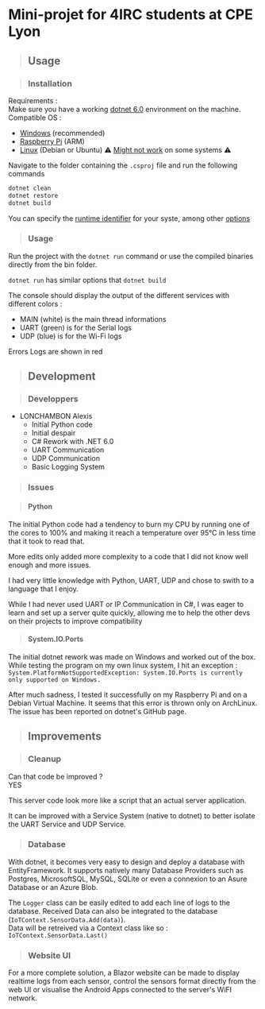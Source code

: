 # Mini-projet for 4IRC students at CPE Lyon

> ## __Usage__


> ### __Installation__

Requirements :   
Make sure you have a working [dotnet 6.0](https://dotnet.microsoft.com/en-us/download/dotnet/6.0) environment on the machine.
Compatible OS : 
- [Windows](https://learn.microsoft.com/en-us/dotnet/core/install/windows?tabs=net60) (recommended) 
- [Raspberry Pi](https://learn.microsoft.com/en-us/dotnet/iot/deployment) (ARM)
- [Linux](https://learn.microsoft.com/en-us/dotnet/core/install/linux-ubuntu) (Debian or Ubuntu) :warning: [Might not work](https://github.com/dotnet/runtime/issues/79196) on some systems :warning:

Navigate to the folder containing the `.csproj` file and run the following commands
```sh
dotnet clean
dotnet restore
dotnet build
```

You can specify the [runtime identifier](https://learn.microsoft.com/en-us/dotnet/core/rid-catalog) for your syste, among other [options](https://learn.microsoft.com/en-us/dotnet/core/rid-catalog)

> ### __Usage__

Run the project with the `dotnet run` command or use the compiled binaries directly from the bin folder.

`dotnet run` has similar options that `dotnet build`

The console should display the output of the different services with different colors : 
- MAIN  (white) is the main thread informations
- UART  (green) is for the Serial logs
- UDP   (blue)  is for the Wi-Fi logs

Errors Logs are shown in red

> ## __Development__

> ### __Developpers__

- LONCHAMBON Alexis
    - Initial Python code
    - Initial despair
    - C# Rework with .NET 6.0
    - UART Communication
    - UDP Communication
    - Basic Logging System

> ### __Issues__

> #### __Python__

The initial Python code had a tendency to burn my CPU by running one of the cores to 100% and making it reach a temperature over 95°C in less time that it took to read that.

More edits only added more complexity to a code that I did not know well enough and more issues. 

I had very little knowledge with Python, UART, UDP and chose to swith to a language that I enjoy.

While I had never used UART or IP Communication in C#, I was eager to learn and set up a server quite quickly, allowing me to help the other devs on their projects to improve compatibility

> #### __System.IO.Ports__

The initial dotnet rework was made on Windows and worked out of the box.  
While testing the program on my own linux system, I hit an exception : `System.PlatformNotSupportedException: System.IO.Ports is currently only supported on Windows.`

After much sadness, I tested it successfully on my Raspberry Pi and on a Debian Virtual Machine. It seems that this error is thrown only on ArchLinux. The issue has been reported on dotnet's GitHub page.
> ## __Improvements__


> ### __Cleanup__
Can that code be improved ?  
YES

This server code look more like a script that an actual server application.  

It can be improved with a Service System (native to dotnet) to better isolate the UART Service and UDP Service.

> ### __Database__
With dotnet, it becomes very easy to design and deploy a database with EntityFramework. It supports natively many Database Providers such as Postgres, MicrosoftSQL, MySQL, SQLite or even a connexion to an Asure Database or an Azure Blob.

The `Logger` class can be easily edited to add each line of logs to the database.
Received Data can also be integrated to the database (`IoTContext.SensorData.Add(data)`).   
Data will be retreived via a Context class like so : 
`IoTContext.SensorData.Last()`

> ### __Website UI__
For a more complete solution, a Blazor website can be made to display realtime logs from each sensor, control the sensors format directly from the web UI or visualise the Android Apps connected to the server's WiFI network.